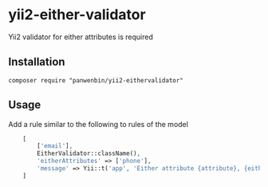 # yii2-either-validator
Yii2 validator for either attributes is required

## Installation

```
composer require "panwenbin/yii2-eithervalidator"
```

## Usage

Add a rule similar to the following to rules of the model

```php
    [
        ['email'],
        EitherValidator::className(),
        'eitherAttributes' => ['phone'],
        'message' => Yii::t('app', 'Either attribute {attribute}, {either_attributes} is required')
    ]
```
